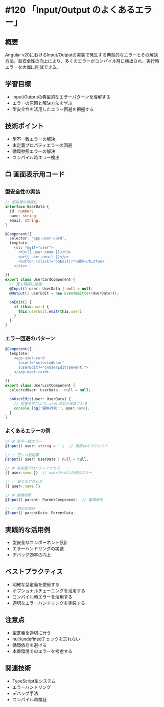 # #120 「Input/Output のよくあるエラー」

## 概要
Angular v20におけるInput/Outputの実装で発生する典型的なエラーとその解決方法。型安全性の向上により、多くのエラーがコンパイル時に検出され、実行時エラーを大幅に削減できる。

## 学習目標
- Input/Outputの典型的なエラーパターンを理解する
- エラーの原因と解決方法を学ぶ
- 型安全性を活用したエラー回避を把握する

## 技術ポイント
- 型不一致エラーの解決
- 未定義プロパティエラーの回避
- 循環参照エラーの解決
- コンパイル時エラー検出

## 📺 画面表示用コード

### 型安全性の実装
```typescript
// 型定義の明確化
interface UserData {
  id: number;
  name: string;
  email: string;
}

@Component({
  selector: 'app-user-card',
  template: `
    <div *ngIf="user">
      <h3>{{ user.name }}</h3>
      <p>{{ user.email }}</p>
      <button (click)="onEdit()">編集</button>
    </div>
  `
})
export class UserCardComponent {
  // 型を明確に定義
  @Input() user: UserData | null = null;
  @Output() userEdit = new EventEmitter<UserData>();

  onEdit() {
    if (this.user) {
      this.userEdit.emit(this.user);
    }
  }
}
```

### エラー回避のパターン
```typescript
@Component({
  template: `
    <app-user-card 
      [user]="selectedUser"
      (userEdit)="onUserEdit($event)">
    </app-user-card>
  `
})
export class UserListComponent {
  selectedUser: UserData | null = null;

  onUserEdit(user: UserData) {
    // 型安全性により、userの型が保証される
    console.log('編集対象:', user.name);
  }
}
```

### よくあるエラーの例
```typescript
// ❌ 型不一致エラー
@Input() user: string = '';  // 実際はオブジェクト

// ✅ 正しい型定義
@Input() user: UserData | null = null;

// ❌ 未定義プロパティアクセス
{{ user.name }}  // userがnullの場合エラー

// ✅ 安全なアクセス
{{ user?.name }}

// ❌ 循環参照
@Input() parent: ParentComponent;  // 循環依存

// ✅ 適切な設計
@Input() parentData: ParentData;
```

## 実践的な活用例
- 型安全なコンポーネント設計
- エラーハンドリングの実装
- デバッグ効率の向上

## ベストプラクティス
- 明確な型定義を使用する
- オプショナルチェーニングを活用する
- コンパイル時エラーを活用する
- 適切なエラーハンドリングを実装する

## 注意点
- 型定義を適切に行う
- null/undefinedチェックを忘れない
- 循環依存を避ける
- 本番環境でのエラーを考慮する

## 関連技術
- TypeScript型システム
- エラーハンドリング
- デバッグ手法
- コンパイル時検証
